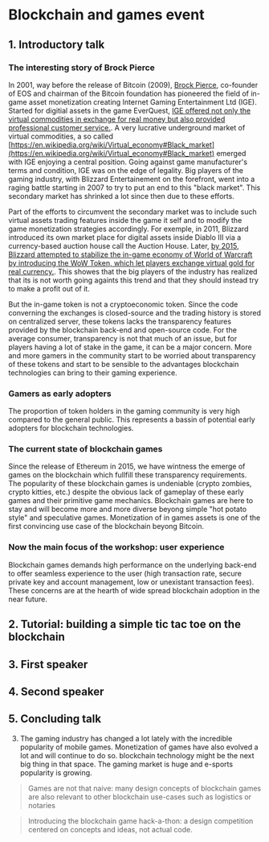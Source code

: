 # Blockchain and games event 

## 1. Introductory talk

### The interesting story of Brock Pierce

In 2001, way before the release of Bitcoin (2009), [Brock Pierce](https://en.wikipedia.org/wiki/Brock_Pierce), co-founder of EOS and chairman of the Bitcoin foundation has pioneered the field of in-game asset monetization creating Internet Gaming Entertainment Ltd (IGE). Started for digitial assets in the game EverQuest, [IGE offered not only the virtual commodities in exchange for real money but also provided professional customer service.](https://en.wikipedia.org/wiki/Virtual_economy#Black_market). A very lucrative underground market of virtual commodities, a so called [https://en.wikipedia.org/wiki/Virtual_economy#Black_market](https://en.wikipedia.org/wiki/Virtual_economy#Black_market) emerged with IGE enjoying a central position. Going against game manufacturer's terms and condition, IGE was on the edge of legality. Big players of the gaming industry, with Blizzard Entertainement on the forefront, went into a raging battle starting in 2007 to try to put an end to this "black market". This secondary market has shrinked a lot since then due to these efforts.

Part of the efforts to circumvent the secondary market was to include such virtual assets trading features inside the game it self and to modify the game monetization strategies accordingly. For exemple, in 2011, Blizzard introduced its own market place for digital assets inside Diablo III via a currency-based auction house call the Auction House. Later, [by 2015, Blizzard attempted to stabilize the in-game economy of World of Warcraft by introducing the WoW Token, which let players exchange virtual gold for real currency.](https://cryptobriefing.com/video-games-mining-cryptocurrency/). This showes that the big players of the industry has realized that its is not worth going againts this trend and that they should instead try to make a profit out of it. 

But the in-game token is not a cryptoeconomic token. Since the code converning the exchanges is closed-source and the trading history is stored on centralized server, these tokens lacks the transparency features provided by the blockchain back-end and open-source code. For the average consumer, transparency is not that much of an issue, but for players having a lot of stake in the game, it can be a major concern. More and more gamers in the community start to be worried about transparency of these tokens and start to be sensible to the advantages blockchain technologies can bring to their gaming experience.

### Gamers as early adopters
The proportion of token holders in the gaming community is very high compared to the general public. This represents a bassin of potential early adopters for blockchain technologies.

### The current state of blockchain games
Since the release of Ethereum in 2015, we have wintness the emerge of games on the blockchain which fullfill these transparency requirements. The popularity of these blockchain games is undeniable (crypto zombies, crypto kitties, etc.) despite the obvious lack of gameplay of these early games and their primitive game mechanics. Blockchain games are here to stay and will become more and more diverse beyong simple "hot potato style" and speculative games. Monetization of in games assets is one of the first convincing use case of the blockchain beyong Bitcoin.

### Now the main focus of the workshop: user experience 
Blockchain games demands high performance on the underlying back-end to offer seamless experience to the user (high transaction rate, secure private key and account management, low or unexistant transaction fees). These concerns are at the hearth of wide spread blockchain adoption in the near future.





## 2. Tutorial: building a simple tic tac toe on the blockchain

## 3. First speaker

## 4. Second speaker

## 5. Concluding talk

3. The gaming industry has changed a lot lately with the incredible popularity of mobile games. Monetization of games have also evolved a lot and will continue to do so.  blockchain technology might be the next big thing in that space. The gaming market is huge and e-sports popularity is growing.  

> Games are not that naive: many design concepts of blockchain games are also relevant to other blockchain use-cases such as logistics or notaries

> Introducing the blockchain game hack-a-thon: a design competition centered on concepts and ideas, not actual code. 

